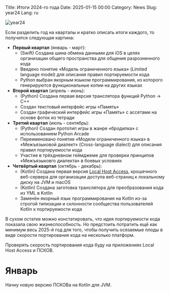 Title: Итоги 2024-го года
Date: 2025-01-15 00:00
Category: News
Slug: year24
Lang: ru

![year24][year24]

Если разделить год на кварталы и кратко описать итоги каждого, то
получится следующая картина:

* **Первый квартал** (январь - март):
    * (Swift) Создана шина обмена данными для iOS в целях организации общего пространства для общения разрозненного кода
    * Введено понятие «Модель ограниченного языка» (Limited language model) для описания правил портируемости кода
    * Python выбран якорным языком программирования, из которого генерируются функциональные копии на других языках
* **Второй квартал** (апрель - июнь):
    * (Python) Создана первая версия транслятора функций Python -> C++
    * Создан текстовый интерфейс игры «Память»
    * Создан графический интерфейс игры «Память» с ассетами на основе фоток из тетради
* **Третий квартал** (июль - сентябрь):
    * (Python) Создан прототип игры в жанре «бродилка» с использованием Python Arcade
    * Переименовано понятие «Модели ограниченного языка» в «Межъязыковой диалект» (Cross-language dialect) для описания правил портируемости кода
    * Участие в трёхдневном геймджеме для проверки принципов «Межъязыковго диалекта» в боевых условиях
* **Четвёртый квартал** (октябрь - декабрь):
    * (Kotlin) Создана первая версия [Local Host Access][lha], крошечного веб-сервера для организации доступа веб-страниц к локальному диску на JVM и macOS
    * (Kotlin) Создана заготовка транслятора для преобразования кода из YML в Kotlin
    * Заменён якорный язык программирования на Kotlin из-за строгой типизации и склонности сообщества пользователей Kotlin к портируемости кода

В сухом остатке можно констатировать, что идея портируемости кода показала
свою жизнеспособность. Но предстоить потратить ещё как минимум весь 2025-й год
для того, чтобы получить осязаемые плоды в виде скорости портирования кода
на несколько платформ.

Проверять скорость портирования кода буду на приложениях
Local Host Access и ПСКОВ.

# Январь

Начну новую версию ПСКОВа на Kotlin для JVM.

[year24]: ../../images/2025_year24.jpg
[lha]: http://opengamestudio.org/ru/news/lha-jvm-macos.html
